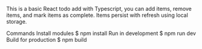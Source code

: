 This is a basic React todo add with Typescript, you can add items, remove items, and mark items as complete. Items persist with refresh using local storage.

Commands
Install modules
$ npm install
Run in development
$ npm run dev
Build for production
$ npm build
